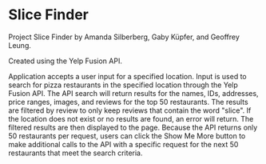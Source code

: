 # Slice Finder

Project Slice Finder by Amanda Silberberg, Gaby Küpfer, and Geoffrey Leung.

Created using the Yelp Fusion API.

Application accepts a user input for a specified location.
Input is used to search for pizza restaurants in the specified location through the Yelp Fusion API.
The API search will return results for the names, IDs, addresses, price ranges, images, and reviews for the top 50 restaurants.
The results are filtered by review to only keep reviews that contain the word "slice".
If the location does not exist or no results are found, an error will return.
The filtered results are then displayed to the page.
Because the API returns only 50 restaurants per request, users can click the Show Me More button to make additional calls to the API with a specific request for the next 50 restaurants that meet the search criteria.